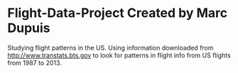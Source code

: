 Flight-Data-Project
Created by Marc Dupuis
===================

Studying flight patterns in the US. Using information downloaded from http://www.transtats.bts.gov to look for patterns
in flight info from US flights from 1987 to 2013.
